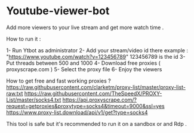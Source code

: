 # Youtube-viewer-bot
Add more viewers to your live stream and get more watch time .

How to run it :

1- Run Ytbot as administrator 
2- Add your stream/video id there example : "https://www.youtube.com/watch?v=123456789"  123456789 is the id
3- Put threads between 500 and 1000
4- Download free proxies ( proxyscrape.com )
5- Select the proxy file
6- Enjoy the viewers 


How to get free and fast working proxies ? 
https://raw.githubusercontent.com/clarketm/proxy-list/master/proxy-list-raw.txt
https://raw.githubusercontent.com/TheSpeedX/PROXY-List/master/socks4.txt
https://api.proxyscrape.com/?request=getproxies&proxytype=socks4&timeout=9000&ssl=yes
https://www.proxy-list.download/api/v1/get?type=socks4


This tool is safe but it's recommended to run it on a sandbox or and Rdp .
